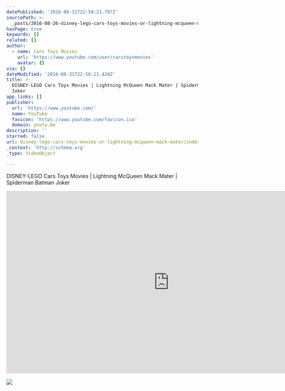 ```yaml
---
datePublished: '2016-08-31T22:50:21.787Z'
sourcePath: >-
  _posts/2016-08-26-disney-lego-cars-toys-movies-or-lightning-mcqueen-mack-mater.md
hasPage: true
keywords: []
related: []
author:
  - name: Cars Toys Movies
    url: 'https://www.youtube.com/user/carstoysmovies'
    avatar: {}
via: {}
dateModified: '2016-08-31T22:50:21.420Z'
title: >-
  DISNEY-LEGO Cars Toys Movies | Lightning McQueen Mack Mater | Spiderman Batman
  Joker
app_links: []
publisher:
  url: 'https://www.youtube.com/'
  name: YouTube
  favicon: 'https://www.youtube.com/favicon.ico'
  domain: youtu.be
description: ''
starred: false
url: disney-lego-cars-toys-movies-or-lightning-mcqueen-mack-mater/index.html
_context: 'http://schema.org'
_type: VideoObject

---
```

DISNEY-LEGO Cars Toys Movies | Lightning McQueen Mack Mater | Spiderman Batman Joker

<iframe src="https://cdn.embedly.com/widgets/media.html?src=https%3A%2F%2Fwww.youtube.com%2Fembed%2F4VR7KKvMz_Q%3Ffeature%3Doembed&amp;url=http%3A%2F%2Fwww.youtube.com%2Fwatch%3Fv%3D4VR7KKvMz_Q&amp;image=https%3A%2F%2Fi.ytimg.com%2Fvi%2F4VR7KKvMz_Q%2Fhqdefault.jpg&amp;key=b7d04c9b404c499eba89ee7072e1c4f7&amp;type=text%2Fhtml&amp;schema=youtube" width="854" height="480" scrolling="no" frameborder="0" allowfullscreen="" style=""></iframe>

![](https://the-grid-user-content.s3-us-west-2.amazonaws.com/66456689-d476-4e87-9c0b-208ca3445721.png)